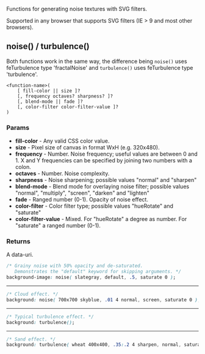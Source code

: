 
Functions for generating noise textures with SVG filters.

Supported in any browser that supports SVG filters (IE > 9 and most other browsers).


## noise() / turbulence()

Both functions work in the same way, the difference being `noise()` uses feTurbulence type 'fractalNoise' and `turbulence()` uses feTurbulence type 'turbulence'.

```syntax
<function-name>(
    [ fill-color || size ]?
    [, frequency octaves? sharpness? ]?
    [, blend-mode || fade ]?
    [, color-filter color-filter-value ]?
)
```

### Params

* **fill-color** - Any valid CSS color value.
* **size** - Pixel size of canvas in format WxH (e.g. 320x480).
* **frequency** - Number. Noise frequency; useful values are between 0 and 1.  X and Y frequencies can be specified by joining two numbers with a colon.
* **octaves** - Number. Noise complexity.
* **sharpness** - Noise sharpening; possible values "normal" and "sharpen"
* **blend-mode** - Blend mode for overlaying noise filter; possible values "normal", "multiply", "screen", "darken" and "lighten"
* **fade** - Ranged number (0-1). Opacity of noise effect.
* **color-filter** - Color filter type; possible values "hueRotate" and "saturate"
* **color-filter-value** - Mixed. For "hueRotate" a degree as number. For "saturate" a ranged number (0-1).

### Returns

A data-uri.

```css
/* Grainy noise with 50% opacity and de-saturated.
   Demonstrates the "default" keyword for skipping arguments. */
background-image: noise( slategray, default, .5, saturate 0 );
```

*******

```css
/* Cloud effect. */
background: noise( 700x700 skyblue, .01 4 normal, screen, saturate 0 );
```

*******

```css
/* Typical turbulence effect. */
background: turbulence();
```

*******

```css
/* Sand effect. */
background: turbulence( wheat 400x400, .35:.2 4 sharpen, normal, saturate .4 );
```
